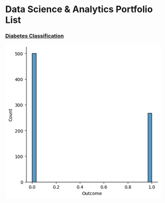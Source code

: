 # Data Science & Analytics Portfolio List

### [Diabetes Classification](https://github.com/AngadKannaujiya/Logistics-Regression/blob/main/Pima%20Indian%20Diabetes.ipynb)
<img src="https://github.com/AngadKannaujiya/Logistics-Regression/blob/main/output.png"/>
